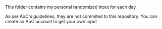 This folder contains my personal randomized input for each day

As per AoC's guidelines, they are not commited to this repository. You can create an AoC account to get your own input
